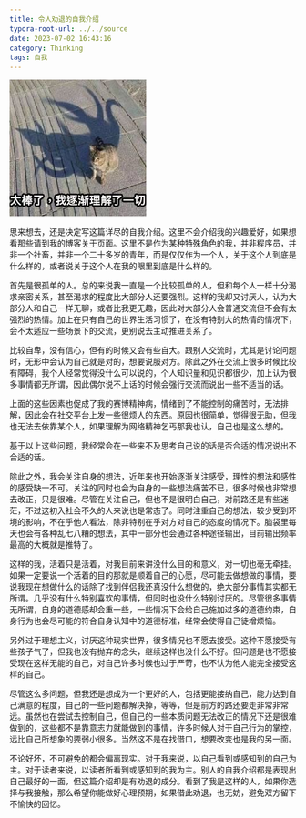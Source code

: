 ```yaml
---
title: 令人劝退的自我介绍
typora-root-url: ../../source
date: 2023-07-02 16:43:16
category: Thinking
tags: 自我
---
```


![9A95282B-E661-465F-B8CE-4469BD319FC9_4_5005_c.jpeg](/images/dissuasive-self-presentation/9A95282B-E661-465F-B8CE-4469BD319FC9_4_5005_c.jpeg)

思来想去，还是决定写这篇详尽的自我介绍。这里不会介绍我的兴趣爱好，如果想看那些请到我的博客[关于](https://homura.live/about/)页面。这里不是作为某种特殊角色的我，并非程序员，并非一个社畜，并非一个二十多岁的青年，而是仅仅作为一个人，关于这个人到底是什么样的，或者说关于这个人在我的眼里到底是什么样的。

首先是很孤单的人。总的来说我一直是一个比较孤单的人，但和每个人一样十分渴求亲密关系，甚至渴求的程度比大部分人还要强烈。这样的我却又讨厌人，认为大部分人和自己一样无聊，或者比我更无趣，因此对大部分人会普通交流但不会有太强烈的热情。加上在只有自己的世界生活习惯了，在没有特别大的热情的情况下，会不太适应一些场景下的交流，更别说去主动推进关系了。

比较自卑，没有信心，但有的时候又会有些自大。跟别人交流时，尤其是讨论问题时，无形中会认为自己就是对的，想要说服对方。除此之外在交流上很多时候比较有障碍，我个人经常觉得没什么可以说的，个人知识量和见识都很少，加上认为很多事情都无所谓，因此偶尔说不上话的时候会强行交流而说出一些不适当的话。

上面的这些因素也促成了我的赛博精神病，情绪到了不能控制的痛苦时，无法排解，因此会在社交平台上发一些很烦人的东西。原因也很简单，觉得很无助，但我也无法去依靠某个人，如果理解为网络精神乞丐那我也认，自己也是这么想的。

基于以上这些问题，我经常会在一些来不及思考自己说的话是否合适的情况说出不合适的话。

除此之外，我会关注自身的想法，近年来也开始逐渐关注感受，理性的想法和感性的感受缺一不可。关注的同时也会为自身的一些想法痛苦不已，很多时候也非常想去改正，只是很难。尽管在关注自己，但也不是很明白自己，对前路还是有些迷茫，不过这初入社会不久的人来说也是常态了。同时注重自己的想法，较少受到环境的影响，不在乎他人看法，除非特别在乎对方对自己的态度的情况下。脑袋里每天也会有各种乱七八糟的想法，其中一部分也会通过各种途径输出，目前输出频率最高的大概就是推特了。

这样的我，活着只是活着，对我目前来讲没什么目的和意义，对一切也毫无牵挂。如果一定要说一个活着的目的那就是顺着自己的心愿，尽可能去做想做的事情，要说我现在想做什么的话除了找到伴侣我还真没什么想做的，绝大部分事情其实都无所谓。几乎没有什么特别喜欢的事情，但同时也没什么特别讨厌的。尽管很多事情无所谓，自身的道德感却会重一些，一些情况下会给自己施加过多的道德约束，自身行为也会尽可能的符合自身认知中的道德标准，经常会使得自己徒增烦恼。

另外过于理想主义，讨厌这种现实世界，很多情况也不愿去接受。这种不愿接受有些孩子气了，但我也没有抛弃的念头，继续这样也没什么不好。但问题是也不愿接受现在这样无能的自己，对自己许多时候也过于严苛，也不认为他人能完全接受这样的自己。

尽管这么多问题，但我还是想成为一个更好的人，包括更能接纳自己，能力达到自己满意的程度，自己的一些问题都解决掉，等等，但是前方的路还要走非常非常远。虽然也在尝试去控制自己，但自己的一些本质问题无法改正的情况下还是很难做到的，这些都不是靠意志力就能做到的事情，许多时候人对于自己行为的掌控，远比自己所想象的要弱小很多。当然这不是在找借口，想要改变也是我的另一面。

不论好坏，不可避免的都会偏离现实。对于我来说，以自己看到或感知到的自己为主。对于读者来说，以读者所看到或感知到的我为主。别人的自我介绍都是表现出自己最好的一面，但这篇介绍却是有劝退的成分。看到了我是这样的人，如果你选择与我接触，那么希望你能做好心理预期，如果借此劝退，也无妨，避免双方留下不愉快的回忆。
